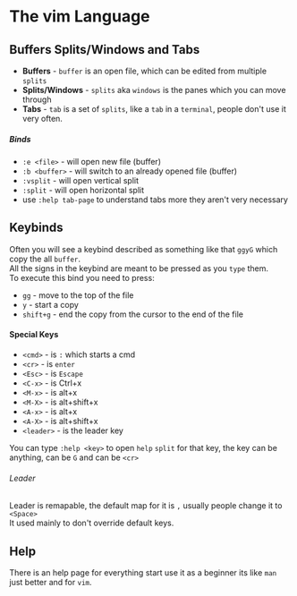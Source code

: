 # The vim Language

## Buffers Splits/Windows and Tabs
* **Buffers** - `buffer` is an open file, which can be edited from multiple `splits`
* **Splits/Windows** - `splits` aka `windows` is the panes which you can move through
* **Tabs** - `tab` is a set of `splits`, like a `tab` in a `terminal`, people don't use it very often.

##### Binds
* `:e <file>` - will open new file (buffer) 
* `:b <buffer>` - will switch to an already opened file (buffer)
* `:vsplit` - will open vertical split
* `:split` - will open horizontal split
* use `:help tab-page` to understand tabs more they aren't very necessary

## Keybinds
Often you will see a keybind described as something like that `ggyG` which copy the all `buffer`. \
All the signs in the keybind are meant to be pressed as you `type` them. \
To execute this bind you need to press:
* `gg` - move to the top of the file
* `y` - start a copy
* `shift+g` - end the copy from the cursor to the end of the file

#### Special Keys
* `<cmd>` - is `:` which starts a cmd
* `<cr>` - is `enter`
* `<Esc>` - is `Escape`
* `<C-x>` - is Ctrl+x
* `<M-x>` - is alt+x
* `<M-X>` - is alt+shift+x
* `<A-x>` - is alt+x
* `<A-X>` - is alt+shift+x
* `<leader>` - is the leader key

You can type `:help <key>` to open `help` `split` for that key, the key can be anything, can be `G` and can be `<cr>`

###### Leader
Leader is remapable, the default map for it is `,` usually people change it to `<Space>` \
It used mainly to don't override default keys.

## Help
There is an help page for everything start use it as a beginner its like `man` just better and for `vim`.
